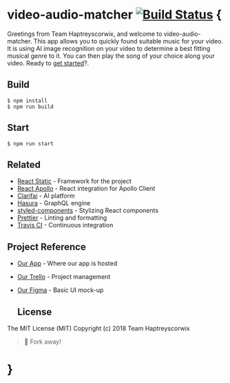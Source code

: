 # video-audio-matcher [![Build Status](https://travis-ci.com/JulienDemarque/JAMstack-hackathon-video-audio-matcher.svg?branch=master)](https://travis-ci.com/JulienDemarque/JAMstack-hackathon-video-audio-matcher) {

Greetings from Team Haptreyscorwix, and welcome to video-audio-matcher.
This app allows you to quickly found suitable music for your video. It is using AI image recognition on your video to determine a best fitting musical genre to it. You can then play the song of your choice along your video. Ready to [get started][1]?.

## Build

```
$ npm install
$ npm run build
```

## Start

```
$ npm run start
```

## Related

- [React Static][2] - Framework for the project
- [React Apollo][3] - React integration for Apollo Client
- [Clarifai][4] - AI platform
- [Hasura][5] - GraphQL engine
- [styled-components][6] - Stylizing React components
- [Prettier][7] - Linting and formatting
- [Travis CI][8] - Continuous integration

## Project Reference

- [Our App][1] - Where our app is hosted
- [Our Trello][9] - Project management
- [Our Figma][10] - Basic UI mock-up

	## License


The MIT License (MIT)
Copyright (c) 2018 Team Haptreyscorwix
> :fork_and_knife: Fork away!

# }

[1]: https://zealous-curran-ccefa0.netlify.com
[2]: https://github.com/nozzle/react-static
[3]: https://github.com/apollographql/react-apollo
[4]: https://github.com/Clarifai/clarifai-javascript
[5]: https://github.com/hasura
[6]: https://github.com/styled-components/styled-components
[7]: https://github.com/prettier/prettier
[8]: https://travis-ci.org
[9]: https://trello.com/b/IRt2kuYk/jamstack-hackathon-video-audio-matcher
[10]: https://www.figma.com/file/U0WP1Bju8ZRfYtKaouYQ2LiF/UI?node-id=0%3A1
